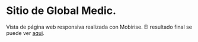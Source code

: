 # Sitio de Global Medic.
Vista de página web responsiva realizada con Mobirise. 
El resultado final se puede ver [aqui](https://qwrwetwryr3.github.io/qwrwetwryr.github.io/ "aqui").
